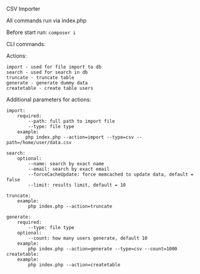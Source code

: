 CSV Importer

All commands run via index.php

Before start run: `composer i`

CLI commands:

Actions:

    import - used for file import to db 
    search - used for search in db
    truncate - truncate table
    generate - generate dummy data
    createtable - create table users

Additional parameters for actions:

    import:
        required:    
            --path: full path to import file 
            --type: file type                  
        example:
           php index.php --action=import --type=csv --path=/home/user/data.csv      
                
    search:
        optional:
            --name: search by exact name
            --email: search by exact email
            --forceCacheUpdate: force memcached to update data, default = false
            --limit: results limit, default = 10
        
    truncate:
        example:
            php index.php --action=truncate
            
    generate:     
        required:
            --type: file type
        optional:    
            --count: how many users generate, default 10
        example:
            php index.php --action=generate --type=csv --count=1000    
    createtable:
        example:
            php index.php --action=createtable        
               